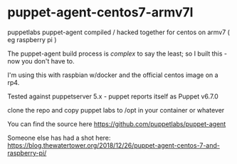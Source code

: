 # puppet-agent-centos7-armv7l
puppetlabs puppet-agent compiled / hacked together for centos on armv7 ( eg raspberry pi ) 

The puppet-agent build process is _complex_ to say the least; so I built this - now you don't have to. 

I'm using this with raspbian w/docker and the official centos image on a rp4. 

Tested against puppetserver 5.x - puppet reports itself as Puppet v6.7.0

clone the repo and copy puppet labs to /opt in your container or whatever

You can find the source here https://github.com/puppetlabs/puppet-agent 

Someone else has had a shot here: https://blog.thewatertower.org/2018/12/26/puppet-agent-centos-7-and-raspberry-pi/



